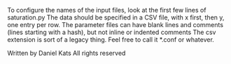 To configure the names of the input files, look at the first few lines of saturation.py
The data should be specified in a CSV file, with x first, then y, one entry per row.
The parameter files can have blank lines and comments (lines starting with a hash), but not inline or indented comments
The csv extension is sort of a legacy thing. Feel free to call it \*.conf or whatever.

Written by Daniel Kats
All rights reserved
